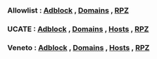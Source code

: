 ### Allowlist  : [Adblock](https://github.com/minoplhy/filters/releases/download/latest/Allowlist_adblock.txt) , [Domains](https://github.com/minoplhy/filters/releases/download/latest/Allowlist_domains.txt) , [RPZ](https://github.com/minoplhy/filters/releases/download/latest/Allowlist_rpz.txt)

### UCATE : [Adblock](https://github.com/minoplhy/filters/releases/download/latest/ucate_adblock.txt) , [Domains](https://github.com/minoplhy/filters/releases/download/latest/ucate_domains.txt) , [Hosts](https://github.com/minoplhy/filters/releases/download/latest/ucate_hosts.txt) , [RPZ](https://github.com/minoplhy/filters/releases/download/latest/ucate_rpz.txt)

### Veneto : [Adblock](https://github.com/minoplhy/filters/releases/download/latest/Veneto_adblock.txt) , [Domains](https://github.com/minoplhy/filters/releases/download/latest/Veneto_domains.txt) , [Hosts](https://github.com/minoplhy/filters/releases/download/latest/Veneto_hosts.txt) , [RPZ](https://github.com/minoplhy/filters/releases/download/latest/Veneto_rpz.txt)
